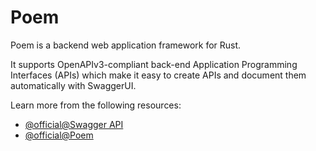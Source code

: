 # Poem

Poem is a backend web application framework for Rust. 

It supports OpenAPIv3-compliant back-end Application Programming Interfaces (APIs) which make it easy to create APIs and document them automatically with SwaggerUI.

Learn more from the following resources:

- [@official@Swagger API](https://github.com/swagger-api/swagger-ui)
- [@official@Poem](https://docs.rs/poem/latest/poem/)
